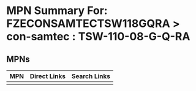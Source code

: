 



# MPN Summary For: FZECONSAMTECTSW118GQRA > con-samtec : TSW-110-08-G-Q-RA

## MPNs
  

|MPN|Direct Links|Search Links|
| :--- | :--- | :--- |
||||
